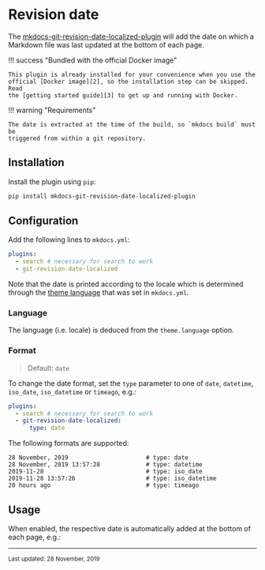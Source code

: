 # Revision date

The [mkdocs-git-revision-date-localized-plugin][1] will add the date on which a
Markdown file was last updated at the bottom of each page.

!!! success "Bundled with the official Docker image"

    This plugin is already installed for your convenience when you use the
    official [Docker image][2], so the installation step can be skipped. Read
    the [getting started guide][3] to get up and running with Docker.

  [1]: https://github.com/timvink/mkdocs-git-revision-date-localized-plugin
  [2]: https://hub.docker.com/r/squidfunk/mkdocs-material/
  [3]: ../getting-started.md#with-docker-recommended

!!! warning "Requirements"

    The date is extracted at the time of the build, so `mkdocs build` must be
    triggered from within a git repository.

## Installation

Install the plugin using `pip`:

``` sh
pip install mkdocs-git-revision-date-localized-plugin
```

## Configuration

Add the following lines to `mkdocs.yml`:

``` yaml
plugins:
  - search # necessary for search to work
  - git-revision-date-localized
```

Note that the date is printed according to the locale which is determined
through the [theme language][2] that was set in `mkdocs.yml`.

  [2]: ../getting-started.md/#language

### Language

The language (i.e. locale) is deduced from the `theme.language` option.

### Format

> Default: `date`

To change the date format, set the `type` parameter to one of `date`,
`datetime`, `iso_date`, `iso_datetime` or `timeago`, e.g.:

``` yaml
plugins:
  - search # necessary for search to work
  - git-revision-date-localized:
      type: date
```

The following formats are supported:

``` gnuplot
28 November, 2019                      # type: date
28 November, 2019 13:57:28             # type: datetime
2019-11-28                             # type: iso_date
2019-11-28 13:57:26                    # type: iso_datetime
20 hours ago                           # type: timeago
```

## Usage

When enabled, the respective date is automatically added at the bottom of each
page, e.g.:

---

<small>
  Last updated: 28 November, 2019
</small>
